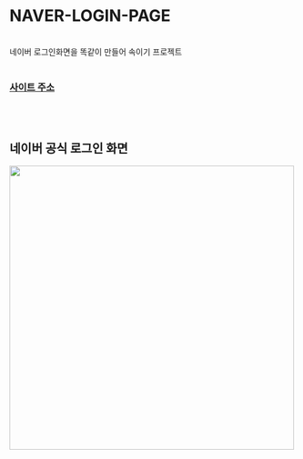 # NAVER-LOGIN-PAGE
<br/>
네이버 로그인화면을 똑같이 만들어 속이기 프로젝트
<br/>
<br/>

### [사이트 주소](http://naver.nid.n-e.kr)
<br/>
<br/>

## 네이버 공식 로그인 화면

<span>
  <img src="https://user-images.githubusercontent.com/74912530/115931737-a09c2680-a4c6-11eb-8a7e-e0ac80dbc733.png" width="auto" height="500px">

</span>
